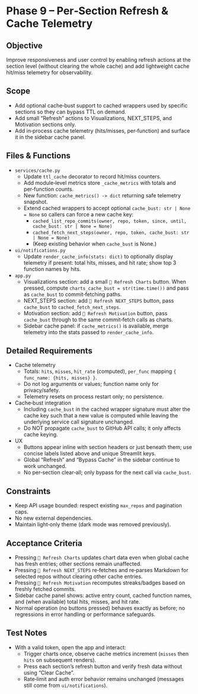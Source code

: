 # Phase 9 – Per‑Section Refresh & Cache Telemetry

## Objective
Improve responsiveness and user control by enabling refresh actions at the section level (without clearing the whole cache) and add lightweight cache hit/miss telemetry for observability.

## Scope
- Add optional cache‑bust support to cached wrappers used by specific sections so they can bypass TTL on demand.
- Add small “Refresh” actions to Visualizations, NEXT_STEPS, and Motivation sections only.
- Add in‑process cache telemetry (hits/misses, per‑function) and surface it in the sidebar cache panel.

## Files & Functions
- `services/cache.py`
  - Update `ttl_cache` decorator to record hit/miss counters.
  - Add module‑level metrics store `_cache_metrics` with totals and per‑function counts.
  - New function: `cache_metrics() -> dict` returning safe telemetry snapshot.
  - Extend cached wrappers to accept optional `cache_bust: str | None = None` so callers can force a new cache key:
    - `cached_list_repo_commits(owner, repo, token, since, until, cache_bust: str | None = None)`
    - `cached_fetch_next_steps(owner, repo, token, cache_bust: str | None = None)`
    - (Keep existing behavior when `cache_bust` is None.)
- `ui/notifications.py`
  - Update `render_cache_info(stats: dict)` to optionally display telemetry if present: total hits, misses, and hit rate; show top 3 function names by hits.
- `app.py`
  - Visualizations section: add a small `🔄 Refresh Charts` button. When pressed, compute `charts_cache_bust = str(time.time())` and pass as `cache_bust` to commit‑fetching paths.
  - NEXT_STEPS section: add `🔄 Refresh NEXT_STEPS` button, pass `cache_bust` to `cached_fetch_next_steps`.
  - Motivation section: add `🔄 Refresh Motivation` button, pass `cache_bust` through to the same commit‑fetch calls as charts.
  - Sidebar cache panel: if `cache_metrics()` is available, merge telemetry into the stats passed to `render_cache_info`.

## Detailed Requirements
- Cache telemetry
  - Totals: `hits`, `misses`, `hit_rate` (computed), `per_func` mapping `{ func_name: {hits, misses} }`.
  - Do not log arguments or values; function name only for privacy/safety.
  - Telemetry resets on process restart only; no persistence.
- Cache‑bust integration
  - Including `cache_bust` in the cached wrapper signature must alter the cache key such that a new value is computed while leaving the underlying service call signature unchanged.
  - Do NOT propagate `cache_bust` to GitHub API calls; it only affects cache keying.
- UX
  - Buttons appear inline with section headers or just beneath them; use concise labels listed above and unique Streamlit keys.
  - Global “Refresh” and “Bypass Cache” in the sidebar continue to work unchanged.
  - No per‑section clear‑all; only bypass for the next call via `cache_bust`.

## Constraints
- Keep API usage bounded: respect existing `max_repos` and pagination caps.
- No new external dependencies.
- Maintain light‑only theme (dark mode was removed previously).

## Acceptance Criteria
- Pressing `🔄 Refresh Charts` updates chart data even when global cache has fresh entries; other sections remain unaffected.
- Pressing `🔄 Refresh NEXT_STEPS` re‑fetches and re‑parses Markdown for selected repos without clearing other cache entries.
- Pressing `🔄 Refresh Motivation` recomputes streaks/badges based on freshly fetched commits.
- Sidebar cache panel shows: active entry count, cached function names, and (when available) total hits, misses, and hit rate.
- Normal operation (no buttons pressed) behaves exactly as before; no regressions in error handling or performance safeguards.

## Test Notes
- With a valid token, open the app and interact:
  - Trigger charts once, observe cache metrics increment (`misses` then `hits` on subsequent renders).
  - Press each section’s refresh button and verify fresh data without using “Clear Cache”.
  - Rate‑limit and auth error behavior remains unchanged (messages still come from `ui/notifications`).


